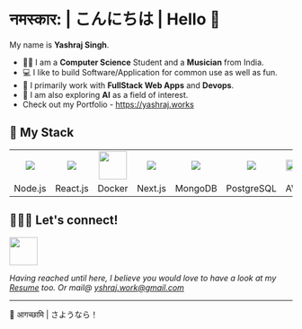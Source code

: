 #  नमस्कार:  | こんにちは | Hello 👋

My name is **Yashraj Singh**.
- 👨‍🎓 I am a **Computer Science** Student and a **Musician** from India.
- 💻 I like to build Software/Application for common use as well as fun.
- 🧰 I primarily work with **FullStack Web Apps** and **Devops**.
- 🤖 I am also exploring **AI** as a field of interest.
- Check out my Portfolio - <a href="https://react-portfolio-black-gamma.vercel.app">https://yashraj.works </a>


## 🧰 My Stack

<table>
  <tr>
    <td align="center">
            <img src="https://cdn.jsdelivr.net/gh/devicons/devicon@latest/icons/nodejs/nodejs-original.svg" />
          </td>
    <td align="center">
            <img src="https://cdn.jsdelivr.net/gh/devicons/devicon/icons/react/react-original-wordmark.svg" />
          </td>
    <td align="center"><img src="https://cdn.jsdelivr.net/gh/devicons/devicon/icons/docker/docker-original-wordmark.svg" width=50 ></td>
    <td align="center">
            <img src="https://cdn.jsdelivr.net/gh/devicons/devicon/icons/nextjs/nextjs-original.svg" />
          </td>
    <td align="center">
            <img src="https://cdn.jsdelivr.net/gh/devicons/devicon/icons/mongodb/mongodb-original-wordmark.svg" />
          </td>
    <td align="center">
            <img src="https://cdn.jsdelivr.net/gh/devicons/devicon/icons/postgresql/postgresql-original-wordmark.svg" />
          </td>
          <td>
          <img style="height:110%" src="https://cdn.jsdelivr.net/gh/devicons/devicon@latest/icons/amazonwebservices/amazonwebservices-plain-wordmark.svg" />
          </td>

          
  </tr>
  <tr>
    <td align="center">Node.js</td>
    <td align="center">React.js</td>
    <td align="center">Docker</td>
    <td align="center">Next.js</td>
    <td align="center">MongoDB</td>
    <td align="center">PostgreSQL</td>
    <td align="center">AWS</td>
  </tr>
 </table>

## 🧑‍🤝‍🧑 Let's connect!

<a href="https://www.linkedin.com/in/yashraj-singh-b26b4b1a4/">
  <img width=50 src="https://cdn.jsdelivr.net/gh/devicons/devicon/icons/linkedin/linkedin-original.svg" />
</a>


*Having reached until here, I believe you would love to have a look at my [Resume](https://drive.google.com/file/d/1sLWg8af33INfstSqzYHxdv0WW0afnvAI/view) too.*
*Or mail@ yshraj.work@gmail.com*
<hr/>

👋  आगच्छामि | さようなら！


